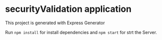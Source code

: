 # securityValidation application 

This project is generated with Express Generator

Run `npm install` for install dependencies and `npm start` for strt the Server.


